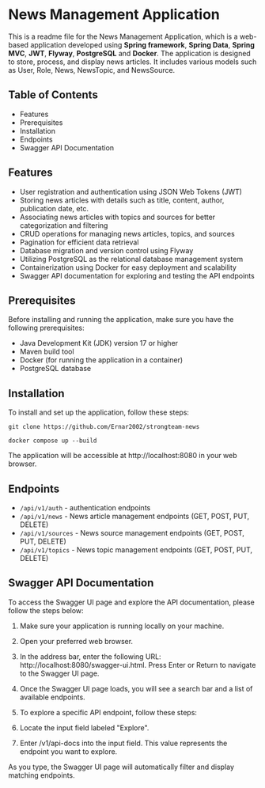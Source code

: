 # News Management Application

This is a readme file for the News Management Application, which is a web-based application developed using **Spring framework**, **Spring Data**, **Spring MVC**, **JWT**, **Flyway**, **PostgreSQL** and **Docker**. The application is designed to store, process, and display news articles. It includes various models such as User, Role, News, NewsTopic, and NewsSource.

## Table of Contents

* Features
* Prerequisites
* Installation
* Endpoints
* Swagger API Documentation


## Features

* User registration and authentication using JSON Web Tokens (JWT)
* Storing news articles with details such as title, content, author, publication date, etc.
* Associating news articles with topics and sources for better categorization and filtering
* CRUD operations for managing news articles, topics, and sources
* Pagination for efficient data retrieval
* Database migration and version control using Flyway
* Utilizing PostgreSQL as the relational database management system
* Containerization using Docker for easy deployment and scalability
* Swagger API documentation for exploring and testing the API endpoints

## Prerequisites
Before installing and running the application, make sure you have the following prerequisites:

* Java Development Kit (JDK) version 17 or higher
* Maven build tool
* Docker (for running the application in a container)
* PostgreSQL database

## Installation
To install and set up the application, follow these steps:

```shell
git clone https://github.com/Ernar2002/strongteam-news
```

```shell
docker compose up --build
```

The application will be accessible at http://localhost:8080 in your web browser.

## Endpoints

* `/api/v1/auth` - authentication endpoints
* `/api/v1/news` - News article management endpoints (GET, POST, PUT, DELETE)
* `/api/v1/sources` - News source management endpoints (GET, POST, PUT, DELETE)
* `/api/v1/topics` - News topic management endpoints (GET, POST, PUT, DELETE)

## Swagger API Documentation
To access the Swagger UI page and explore the API documentation, please follow the steps below:

1. Make sure your application is running locally on your machine.

2. Open your preferred web browser.

3. In the address bar, enter the following URL: http://localhost:8080/swagger-ui.html. Press Enter or Return to navigate to the Swagger UI page.

4. Once the Swagger UI page loads, you will see a search bar and a list of available endpoints.

5. To explore a specific API endpoint, follow these steps:

6. Locate the input field labeled "Explore".

7. Enter /v1/api-docs into the input field. This value represents the endpoint you want to explore.

As you type, the Swagger UI page will automatically filter and display matching endpoints.
